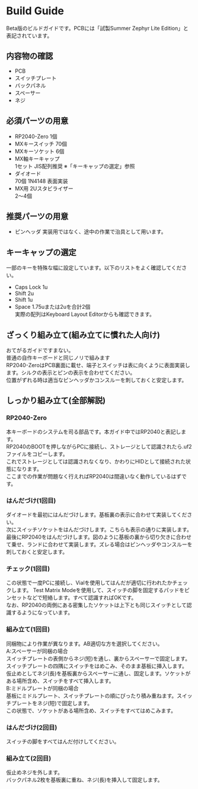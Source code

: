 # Build Guide
Beta版のビルドガイドです。PCBには「試製Summer Zephyr Lite Edition」と表記されています。
## 内容物の確認
- PCB
- スイッチプレート
- バックパネル
- スペーサー
- ネジ

## 必須パーツの用意
 - RP2040-Zero
   1個
 - MXキースイッチ
   70個
 - MXキーソケット
   6個
 - MX軸キーキャップ  
   1セット JIS配列推奨
   ※「キーキャップの選定」参照
 - ダイオード  
   70個 1N4148 表面実装
 - MX用 2Uスタビライザー  
   2～4個

## 推奨パーツの用意
- ピンヘッダ
  実装用ではなく、途中の作業で治具として用います。

## キーキャップの選定
一部のキーを特殊な幅に設定しています。以下のリストをよく確認してください。  
- Caps Lock 1u
- Shift 2u
- Shift 1u
- Space 1.75uまたは2uを合計2個  
実際の配列はKeyboard Layout Editorからも確認できます。

## ざっくり組み立て(組み立てに慣れた人向け)
おてがるガイドですまない。  
普通の自作キーボードと同じノリで組みます  
RP2040-ZeroはPCB裏面に載せ、端子とスイッチは表に向くように表面実装します。シルクの表示とピンの表示を合わせてください。  
位置がずれる時は適当なピンヘッダかコンスルーを刺しておくと安定します。

## しっかり組み立て(全部解説)
### RP2040-Zero
本キーボードのシステムを司る部品です。本ガイド中ではRP2040と表記します。    
RP2040のBOOTを押しながらPCに接続し、ストレージとして認識されたら.uf2ファイルをコピーします。  
これでストレージとしては認識されなくなり、かわりにHIDとして接続された状態になります。  
ここまでの作業が問題なく行えればRP2040は間違いなく動作しているはずです。

### はんだづけ(1回目)
ダイオードを最初にはんだづけします。基板裏の表示に合わせて実装してください。  
次にスイッチソケットをはんだづけします。こちらも表示の通りに実装します。
最後にRP2040をはんだづけします。図のように基板の裏から切り欠きに合わせて乗せ、ランドに合わせて実装します。ズレる場合はピンヘッダやコンスルーを刺しておくと安定します。  

### チェック(1回目)
この状態で一度PCに接続し、Vialを使用してはんだが適切に行われたかチェックします。
Test Matrix Modeを使用して、スイッチの脚を固定するパッドをピンセットなどで短絡します。すべて認識すればOKです。  
なお、RP2040の両側にある密集したソケットは上下とも同じスイッチとして認識するようになっています。

### 組み立て(1回目)
同梱物により作業が異なります。AB適切な方を選択してください。  
A:スペーサーが同梱の場合  
スイッチプレートの表側からネジ(短)を通し、裏からスペーサーで固定します。スイッチプレートの四隅にスイッチをはめこみ、そのまま基板に挿入します。  
仮止めとしてネジ(長)を基板裏からスペーサーに通し、固定します。ソケットがある場所含め、スイッチをすべて挿入します。  
B:ミドルプレートが同梱の場合  
基板にミドルプレート、スイッチプレートの順にぴったり積み重ねます。スイッチプレートをネジ(短)で固定します。  
この状態で、ソケットがある場所含め、スイッチをすべてはめこみます。  

### はんだづけ(2回目)
スイッチの脚をすべてはんだ付けしてください。

### 組み立て(2回目)
仮止めネジを外します。  
バックパネル2枚を基板裏に重ね、ネジ(長)を挿入して固定します。  

